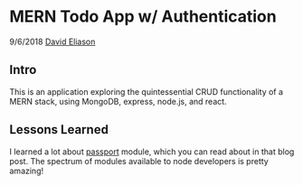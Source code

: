 # MERN Todo App w/ Authentication

9/6/2018
[David Eliason](http://www.davethemaker.com)

## Intro

This is an application exploring the quintessential CRUD functionality of a MERN stack, using MongoDB, express, node.js, and react.

## Lessons Learned

I learned a lot about [passport](https://davideliason.github.io/node/using-passport-with-node/) module, which you can read about in that blog post. The spectrum of modules available to node developers is pretty amazing!